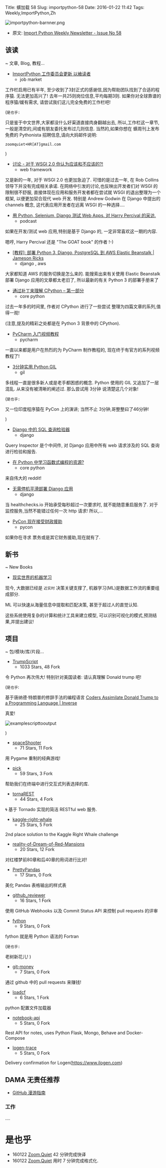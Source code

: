 Title: 蠎加载 58
Slug: importpython-58
Date: 2016-01-22 11:42
Tags: Weekly,ImportPython,Zh

![importpython-barnner.png](http://zoomq.qiniudn.com/ZQCollection/snap/importpython-barnner.png?imageView2/2/h/210)


- 原文: [Import Python Weekly Newsletter - Issue No 58](http://importpython.com/newsletter/no/58/)

## 该读
~ 文章, Blog, 教程...



- [ImportPython 工作委员会更新 以飨读者](http://www.importpython.com/jobboard/)
    + job market

工作栏启用已有半年,
至少收到了3封正式的感谢信,因为帮助团队找到了合适的程序猿.
无法更加高兴了!
去年一共25则岗位信息,平均每期3则.
如果你对全球靠谱的程序猿/媛有需求,
请尝试我们这儿完全免费的工作栏吧!

(`是也乎:`

只是鉴于中文世界,大家都没什么好渠道直接肉身翻越出去,
所以,工作栏这一章节,一般是清空的,间或有朋友委托发布过几则信息.
当然的,如果你想在 蠎周刊上发布免费的 Pythonista 招聘信息,请向大妈邮件说明:

    zoomquiet+HR[AT]gmail.com

)


- [讨论 - 对于 WSGI 2.0 你认为应该和不应该的?!](https://mail.python.org/pipermail/web-sig/2016-January/005357.html)
    + web framework

又是新的一年, 对于 WSGI 2.0 也更加急迫了.
可惜的是过去一年, 在 Rob Collins 领导下并没有完成相关承诺.
在网络中引发的讨论,也反映出开发者们对 WSGI 的限制很不舒服,
直接体现在应用和服务开发者都在尝试就 WSGI 的退出整理为一个框架,
以便更加契合现代 web 开发.
特别是  Andrew Godwin 在 Django 中提出的 channels 概念,
这代表应用开发者在远离 WSGI 的一种选择....


- [用 Python, Selenium, Django 测试 Web Apps. 对 Harry Percival 的采访.](http://pythontesting.net/podcast/harry-percival-pt009/)
    + podcast

如果在开发/测试 web 应用,特别是基于 Django 的,
一定非常喜欢这一期的内容.

嗯哼, Harry Percival 还是 "The GOAT book" 的作者 !-)


- [[教程]: 部署 Python 3, Django, PostgreSQL 到 AWS Elastic Beanstalk | Jameson Ricks](https://jamesonricks.com/?p=159)
    + django , aws

大家都知道 AWS 的服务切换是怎么来的.
能搜索出来有关使用 Elastic Beanstalk 部署 Django 应用的文章都太老旧了,
所以最新的有关 Python 3 的部署手册来了


- [通过补丁来理解 CPython – 第一部分](https://orenmn.wordpress.com/2016/01/16/understanding-cpython-by-patching-part-4/)
    + core python

过去一年多的时间里, 作者对 CPython 进行了一些尝试
整理为四篇文章的系列,值得一观!

(注意,提及的精彩之处都是在 Python 3 背景中的 CPython). 


- [PyCharm 入门视频教程](http://feedproxy.google.com/~r/Pycharm/~3/jF-S83DB134/)
    + pycharm

一直以来都是用户在热烈的为 PyCharm 制作教程的,
现在终于有官方的系列视频教程了!

- [3分钟实用 Python GIL](https://blog.ssundarraj.me/the-python-gil-in-2-minutes-80d74d56a1a0)
    + gil

多线程一直是很多新人或是老手都困惑的概念.
Python 使用的 GIL 又追加了一层混乱.
从来没有被清晰的阐述过.
那么尝试用 3分钟 说清楚这几个对象!

(`是也乎:`

又一位印度程序猿在 PyCon 上的演讲;
当然不止 3分钟,哥整整曰了46分钟!

)

- [Django 中的 SQL 查询检验器](https://github.com/dobarkod/django-queryinspect#readme)
    + django

Query Inspector 是个中间件,
对 Django 应用中所有 web 请求涉及的 SQL 查询进行检验和报告.

- [在 Python 中学习函数式编程的资源?](http://www.reddit.com/r/Python/comments/4144js/resources_for_learning_functional_programming_in/)
    + core python

来自伟大的 reddit!

- [无需停机平滑部署 Django 应用](https://medium.com/@healthchecks/deploying-a-django-app-with-no-downtime-f4e02738ab06#.1fcfu4907)
    + django

当 healthchecks.io 
开始承受每秒超过一次要求时,
就不能随意重启服务了.
对于监控服务,当然不能错过任何一次 http 请求!
所以,...


- [PyCon 现在接受财政援助](http://pycon.blogspot.com/2016/01/now-accepting-financial-aid-applications.html)
    + pycon

如果你在寻求 票务或是其它财务援助,现在就有了.


## 新书
~ New Books

- [现实世界的机器学习](http://importpython.com/books/525/real-world-machine-learning/)

现今, 大数据已经是 `近实时` 决策关键支撑了,
机器学习(ML)是数据工作流的重要组成部分.

ML 可以快速从海量信息中提取和匹配决策,
甚至于超过人的直觉认知.

这些系统使用复杂的计算和统计工具来建立模型,
可以识别可视化的模式,预测结果,并提出建议!

## 项目
~ 包/模块/库/片段...



- [TrumpScript](https://github.com/samshadwell/TrumpScript)
    - 1033 Stars, 48 Fork

令 Python 再次伟大!
特别针对美国读者: 请认真理解 Donald trump 吧!

(`是也乎`:

基于唐纳德·特朗普的修辞手法的编程语言 [Coders Assimilate Donald Trump to a Programming Language | Inverse](https://www.inverse.com/article/10448-coders-assimilate-donald-trump-to-a-programming-language)

真爱!

![examplescripttooutput](http://i1.wp.com/media.boingboing.net/wp-content/uploads/2016/01/examplescripttooutput-shows-a-more-complex-bit-of-trumpscript-at-the-top-after-the-first-cat-comm1.png?w=970)

)


- [spaceShooter](https://github.com/prodicus/spaceShooter)
    - 71 Stars, 11 Fork

用 Pygame 重制的经典游戏!

- [pick](https://github.com/wong2/pick)
    - 59 Stars, 3 Fork

帮助我们在终端中进行交互式列表选择的库.


- [tornaREST](https://github.com/nekocode/tornaREST)
    - 44 Stars, 4 Fork

:cyclone: 基于 Tornado 实现的简洁 RESTful web 服务.

- [kaggle-right-whale](https://github.com/felixlaumon/kaggle-right-whale)
    - 25 Stars, 5 Fork

2nd place solution to the Kaggle Right Whale challenge

- [reality-of-Dream-of-Red-Mansions](https://github.com/Huangtuzhi/reality-of-Dream-of-Red-Mansions)
    - 20 Stars, 12 Fork

对红楼梦前80章和后40章的用词进行比对!

- [PrettyPandas](https://github.com/HHammond/PrettyPandas)
    - 17 Stars, 0 Fork

美化 Pandas 表格输出的样式表


- [github_reviewer](https://github.com/gabrielhora/github_reviewer)
    - 16 Stars, 1 Fork

使用 GitHub Webhooks 以及 Commit Status API 
来控制 pull requests 的评审


- [fython](https://github.com/nicolasessisbreton/fython)
    - 9 Stars, 0 Fork

fython 就是用 Python 语法的 Fortran 

(`是也乎:`

老树新花儿!
)

- [git-money](https://github.com/21hackathon/git-money)
    - 7 Stars, 0 Fork

通过 github 中的 pull requests 来赚钱!

- [loadcf](https://github.com/singpenguin/loadcf)
    - 6 Stars, 1 Fork

python 配置文件加载器

- [notebook-api](https://github.com/jefersondaniel/notebook-api)
    - 5 Stars, 0 Fork

Rest API for notes, uses Python Flask, Mongo, Behave and Docker-Compose

- [logen-trace](https://github.com/perhapsspy/logen-trace)
    - 5 Stars, 0 Fork

Delivery confirmation for Logen(https://www.ilogen.com)



## DAMA 无责任推荐

- [GitHub 漫游指南](https://github.com/phodal/github-roam)

### 工作

....


# 是也乎

- 160122 [Zoom.Quiet](http://zoomquiet.io) 42 分钟完成快译
- 160122 [Zoom.Quiet](http://zoomquiet.io) 用时 7 分钟完成格式化.


